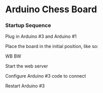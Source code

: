 # Arduino Chess Board

### Startup Sequence

Plug in Arduino #3 and Arduino #1

Place the board in the initial position, like so:

WB
BW

Start the web server

Configure Arduino #3 code to connect

Restart Arduino #3